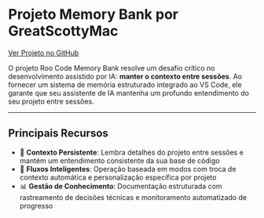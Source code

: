 # Projeto Memory Bank por GreatScottyMac

[Ver Projeto no GitHub](https://github.com/GreatScottyMac/roo-code-memory-bank)

O projeto Roo Code Memory Bank resolve um desafio crítico no desenvolvimento assistido por IA: **manter o contexto entre sessões**. Ao fornecer um sistema de memória estruturado integrado ao VS Code, ele garante que seu assistente de IA mantenha um profundo entendimento do seu projeto entre sessões.

---

## Principais Recursos

- 🧠 **Contexto Persistente**: Lembra detalhes do projeto entre sessões e mantém um entendimento consistente da sua base de código
- 🔄 **Fluxos Inteligentes**: Operação baseada em modos com troca de contexto automática e personalização específica por projeto
- 📊 **Gestão de Conhecimento**: Documentação estruturada com rastreamento de decisões técnicas e monitoramento automatizado de progresso
